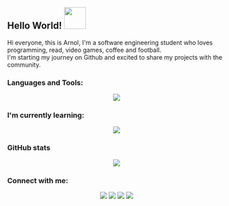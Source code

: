 <h2><strong> Hello World!</strong> <img src="https://media.giphy.com/media/v1.Y2lkPTc5MGI3NjExbTVjZnZ1Nm81Z2gxc2J1aWtxZWFyMjJidzZodnhpN2M4dHZ3OGR5ZCZjdD1z/4PVeey0T30PAiBYq9n/giphy.gif" width="50"></h2>

<p>Hi everyone, this is Arnol, I'm a software engineering student who loves programming, read, video games, coffee and football.<br>
I'm starting my journey on Github and excited to share my projects with the community.</p>

<h3 align="left"><strong> Languages and Tools:</strong></h3>
<p align="center">
    <img src="https://skillicons.dev/icons?i=cpp,java,python,html,css,javascript,vue,git,github" />
</p>
<h3 align="left"><strong> I'm currently learning:</strong></h3>
<p align="center">
    <img src="https://skillicons.dev/icons?i=angular,react,nodejs,cs" />
</p>

<h3 align="left"><strong>GitHub stats</strong></h3>

<p align="center"> 
    <img src="https://github-readme-streak-stats.herokuapp.com/?user=arnolcb&theme=gotham&hide_border=true&date_format=j%20M%5B%20Y%5D"/>
</p>


<h3 align="left"><strong> Connect with me:</strong> </h3>

<p align="center">
    <a href="https://www.linkedin.com/in/arnolcaceres" target="_blank"><img src="https://img.shields.io/badge/LinkedIn-0077B5?style=for-the-badge&logo=linkedin&logoColor=white"/></a>
    <a href="https://open.spotify.com/user/vpp35bn3rgtqctcggs687ci22" target="_blank"><img src="https://img.shields.io/badge/Spotify-1ED760?&style=for-the-badge&logo=spotify&logoColor=white"/></a>
    <a href="https://steamcommunity.com/profiles/76561199179827786/" target="_blank"><img src="https://img.shields.io/badge/steam-%23000000.svg?style=for-the-badge&logo=steam&logoColor=white"/></a>
    <a href="" target="_blank"><img src="https://img.shields.io/badge/444rnol%230317-%235865F2.svg?style=for-the-badge&logo=discord&logoColor=white"/></a>
</p>
